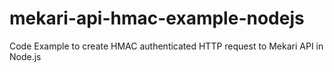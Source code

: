# mekari-api-hmac-example-nodejs
Code Example to create HMAC authenticated HTTP request to Mekari API in Node.js
